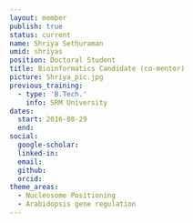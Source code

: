 ```yaml
---
layout: member
publish: true
status: current
name: Shriya Sethuraman
umid: shriyas
position: Doctoral Student
title: Bioinformatics Candidate (co-mentor)
picture: Shriya_pic.jpg
previous_training:
  - type: 'B.Tech.'
    info: SRM University
dates:
  start: 2016-08-29
  end:
social: 
  google-scholar: 
  linked-in: 
  email: 
  github:
  orcid:
theme_areas:
  - Nucleosome Positioning
  - Arabidopsis gene regulation
---
```



